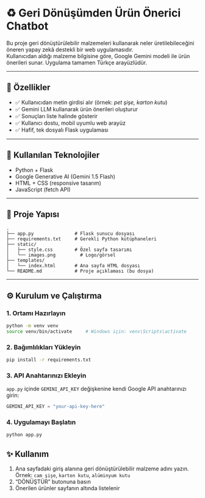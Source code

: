 
# ♻️  Geri Dönüşümden Ürün Önerici Chatbot

Bu proje geri dönüştürülebilir malzemeleri kullanarak neler üretilebileceğini öneren yapay zekâ destekli bir web uygulamasıdır.  
Kullanıcıdan aldığı malzeme bilgisine göre, Google Gemini modeli ile ürün önerileri sunar. Uygulama tamamen Türkçe arayüzlüdür.

---

## 🚀 Özellikler

- ✅ Kullanıcıdan metin girdisi alır (örnek: *pet şişe, karton kutu*)
- ✅ Gemini LLM kullanarak ürün önerileri oluşturur
- ✅ Sonuçları liste halinde gösterir
- ✅ Kullanıcı dostu, mobil uyumlu web arayüz
- ✅ Hafif, tek dosyalı Flask uygulaması

---

## 🧰 Kullanılan Teknolojiler

- Python + Flask
- Google Generative AI (Gemini 1.5 Flash)
- HTML + CSS (responsive tasarım)
- JavaScript (fetch API)

---

## 📁 Proje Yapısı

```
.
├── app.py               # Flask sunucu dosyası
├── requirements.txt     # Gerekli Python kütüphaneleri
├── static/
│   ├── style.css        # Özel sayfa tasarımı
│   └── images.png         # Logo/görsel
├── templates/
│   └── index.html       # Ana sayfa HTML dosyası
└── README.md            # Proje açıklaması (bu dosya)
```

---

## ⚙️ Kurulum ve Çalıştırma

### 1. Ortamı Hazırlayın

```bash
python -m venv venv
source venv/bin/activate     # Windows için: venv\Scripts\activate
```

### 2. Bağımlılıkları Yükleyin

```bash
pip install -r requirements.txt
```

### 3. API Anahtarınızı Ekleyin

`app.py` içinde `GEMINI_API_KEY` değişkenine kendi Google API anahtarınızı girin:

```python
GEMINI_API_KEY = "your-api-key-here"
```

### 4. Uygulamayı Başlatın

```bash
python app.py
```


## ✨ Kullanım

1. Ana sayfadaki giriş alanına geri dönüştürülebilir malzeme adını yazın.  
   Örnek: `cam şişe`, `karton kutu`, `alüminyum kutu`
2. “DÖNÜŞTÜR” butonuna basın
3. Önerilen ürünler sayfanın altında listelenir
